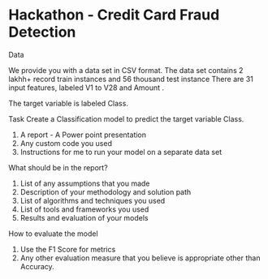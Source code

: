 # Hackathon - Credit Card Fraud Detection

Data 

We provide you with a data set in CSV format. 
The data set contains 2 lakhh+ record train instances and 56 thousand test instance
There are 31 input features, labeled V1 to V28 and Amount . 

The target variable is labeled Class. 

Task Create a Classification model to predict the target variable Class. 

1. A report  - A Power point presentation
2. Any custom code you used 
3. Instructions for me to run your model on a separate data set 


What should be in the report? 

1. List of any assumptions that you made 
2. Description of your methodology and solution path 
3. List of algorithms and techniques you used 
4. List of tools and frameworks you used 
5. Results and evaluation of your models 

How to evaluate the model 
1. Use the F1 Score for metrics 
2. Any other evaluation measure that you believe is appropriate other than Accuracy.